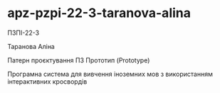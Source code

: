 # apz-pzpi-22-3-taranova-alina
ПЗПІ-22-3

Таранова Аліна

Патерн проєктування ПЗ Прототип (Prototype)

Програмна система для вивчення іноземних мов з використанням інтерактивних кросвордів
